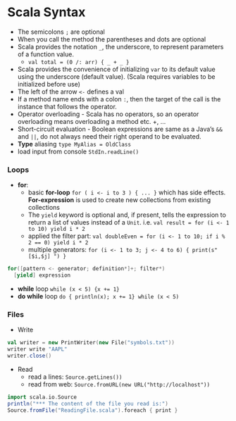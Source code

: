 Scala Syntax
==============

- The semicolons `;` are optional
- When you call the method the parentheses and dots are optional
- Scala provides the notation `_`, the underscore, to represent parameters of a function value.
  - `val total = (0 /: arr) { _ + _ }`
- Scala provides the convenience of initializing `var` to its default value using the underscore (default value). (Scala requires variables to be initialized before use)
- The left of the arrow `<-` defines a val
- If a method name ends with a colon `:`, then the target of the call is the instance that follows the operator.
- Operator overloading - Scala has no operators, so an operator overloading means overloading a method etc. +, ...
- Short-circuit evaluation - Boolean expressions are same as a Java’s `&&` and `||`, do not always need their right operand to be evaluated.
- **Type** aliasing `type MyAlias = OldClass`
- load input from console `StdIn.readLine()`

### Loops
- **for**:
  - basic **for-loop** `for ( i <- i to 3 ) { ... }` which has side effects. **For-expression** is used to create new collections from existing collections
  - The `yield` keyword is optional and, if present, tells the expression to return a list of values instead of a `Unit`. i.e. `val result = for (i <- 1 to 10) yield i * 2`
  - applied the filter part: `val doubleEven = for (i <- 1 to 10; if i % 2 == 0) yield i * 2`
  - multiple generators: `for (i <- 1 to 3; j <- 4 to 6) { print(s"[$i,$j] ") }`
```scala
for([pattern <- generator; definition*]+; filter*)
  [yield] expression
```
- **while** loop `while (x < 5) {x += 1}`
- **do while** loop `do { println(x); x += 1} while (x < 5)`

### Files
- Write
```scala
val writer = new PrintWriter(new File("symbols.txt"))
writer write "AAPL"
writer.close()
```
- Read
  - read a lines: `Source.getLines())`
  - read from web: `Source.fromURL(new URL("http://localhost"))`
```scala
import scala.io.Source
println("*** The content of the file you read is:") 	
Source.fromFile("ReadingFile.scala").foreach { print }
```

